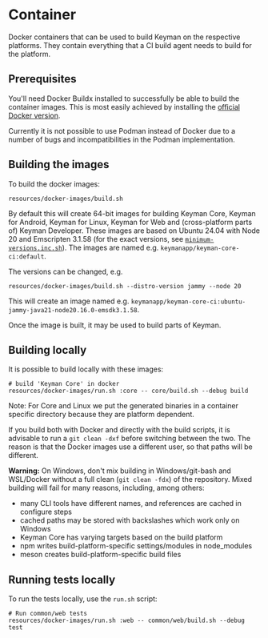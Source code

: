 # Container

Docker containers that can be used to build Keyman on the respective
platforms. They contain everything that a CI build agent needs to
build for the platform.

## Prerequisites

You'll need Docker Buildx installed to successfully be able to build the
container images. This is most easily achieved by installing the [official
Docker version](https://docs.docker.com/engine/install/ubuntu/).

Currently it is not possible to use Podman instead of Docker due to a number
of bugs and incompatibilities in the Podman implementation.

## Building the images

To build the docker images:

```shell
resources/docker-images/build.sh
```

By default this will create 64-bit images for building
Keyman Core, Keyman for Android, Keyman for Linux, Keyman for Web
and (cross-platform parts of) Keyman Developer. These images are based
on Ubuntu 24.04 with Node 20 and Emscripten 3.1.58 (for the exact versions,
see [`minimum-versions.inc.sh`](../build/minimum-versions.inc.sh)).
The images are named e.g. `keymanapp/keyman-core-ci:default`.

The versions can be changed, e.g.

```shell
resources/docker-images/build.sh --distro-version jammy --node 20
```

This will create an image named e.g.
`keymanapp/keyman-core-ci:ubuntu-jammy-java21-node20.16.0-emsdk3.1.58`.

Once the image is built, it may be used to build parts of Keyman.

## Building locally

It is possible to build locally with these images:

```shell
# build 'Keyman Core' in docker
resources/docker-images/run.sh :core -- core/build.sh --debug build
```

Note: For Core and Linux we put the generated binaries in a
container specific directory because they are platform dependent.

If you build both with Docker and directly with the build scripts, it is
advisable to run a `git clean -dxf` before switching between the two. The
reason is that the Docker images use a different user, so that paths
will be different.

**Warning:** On Windows, don't mix building in Windows/git-bash and WSL/Docker
without a full clean (`git clean -fdx`) of the repository. Mixed building will 
fail for many reasons, including, among others:
* many CLI tools have different names, and references are cached in configure 
  steps
* cached paths may be stored with backslashes which work only on Windows
* Keyman Core has varying targets based on the build platform
* npm writes build-platform-specific settings/modules in node_modules
* meson creates build-platform-specific build files

## Running tests locally

To run the tests locally, use the `run.sh` script:

```shell
# Run common/web tests
resources/docker-images/run.sh :web -- common/web/build.sh --debug test
```
